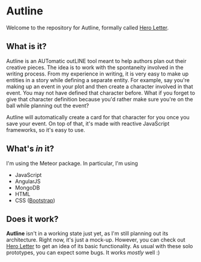 # Autline

Welcome to the repository for Autline, formally called [Hero Letter](https://github.com/LAG1996/HeroLetter).

## What is it?

Autline is an AUTomatic outLINE tool meant to help authors plan out their creative pieces. The idea is to work with the spontaneity
involved in the writing process. From my experience in writing, it is very easy to make up entities in a story while defining a
separate entity. For example, say you're making up an event in your plot and then create a character involved in that event. You
may not have defined that character before. What if you forget to give that character definition because you'd rather make sure
you're on the ball while planning out the event?

Autline will automatically create a card for that character for you once you save your event. On top of that, it's made with
reactive JavaScript frameworks, so it's easy to use.

## What's *in* it?

I'm using the Meteor package. In particular, I'm using

- JavaScript
- AngularJS
- MongoDB
- HTML
- CSS ([Bootstrap](https://getbootstrap.com/))

## Does it work?

**Autline** isn't in a working state just yet, as I'm still planning out its architecture. Right now, it's just a mock-up.
However, you can check out [Hero Letter](https://heroletter.herokuapp.com/views/story_editor.html#) to get an idea of its basic functionality. As usual with these solo prototypes, you can expect some bugs. It works *mostly* well :)
